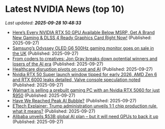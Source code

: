 # Latest NVIDIA News (top 10)
_Last updated: **2025-09-28 10:48:33**_

- [Here’s Every NVIDIA RTX 50 GPU Available Below MSRP, Get A Brand New Gaming & DLSS 4 Ready Graphics Card Right Now!](https://wccftech.com/every-nvidia-rtx-50-gpu-available-below-msrp-get-brand-new-gaming-dlss-4-ready-graphics-card/) (Published: 2025-09-27)
- [Samsung’s Odyssey OLED G6 500Hz gaming monitor goes on sale in the UK](https://www.sammobile.com/news/samsungs-odyssey-oled-g6-500hz-gaming-monitor-goes-on-sale-in-the-uk/) (Published: 2025-09-27)
- [From coders to creatives: Jon Gray breaks down potential winners and losers of the AI era](https://www.businessinsider.com/blackstone-jon-gray-impact-artificial-intelligence-jobs-business-presentation-2025-9) (Published: 2025-09-27)
- [Healthcare disruption pivots on cost and AI](https://finance.yahoo.com/news/healthcare-disruption-pivots-cost-ai-093015409.html) (Published: 2025-09-27)
- [Nvidia RTX 50 Super launch window tipped for early 2026, AMD Zen 6 and RTX 6000 leaks detailed, Valve console speculation noted](https://www.notebookcheck.net/Nvidia-RTX-50-Super-launch-window-tipped-for-early-2026-AMD-Zen-6-and-RTX-6000-leaks-detailed-Valve-console-speculation-noted.1125777.0.html) (Published: 2025-09-27)
- [Walmart is selling a prebuilt gaming PC with an Nvidia RTX 5060 for just $950](https://biztoc.com/x/3d74f41cc1380858) (Published: 2025-09-27)
- [Have We Reached Peak AI Bubble?](https://slate.com/podcasts/slate-money/2025/09/business-artificial-intelligence-bubble-trump-h-1b-visa-nvidia-openai-enron-memecoin) (Published: 2025-09-27)
- [ETtech Explainer: Trump administration unveils 1:1 chip production rule, what it means?](https://economictimes.indiatimes.com/tech/technology/ettech-explainer-trump-administration-unveils-11-chip-production-rule-what-it-means/articleshow/124179577.cms) (Published: 2025-09-27)
- [Alibaba unveils $53B global AI plan – but it will need GPUs to back it up](https://www.theregister.com/2025/09/27/alibaba_ai_drive/) (Published: 2025-09-27)
